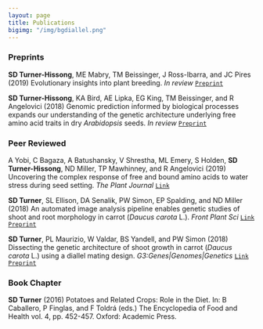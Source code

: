 ```yaml
---
layout: page
title: Publications
bigimg: "/img/bgdiallel.png"
---
```


### Preprints
**SD Turner-Hissong**, ME Mabry, TM Beissinger, J Ross-Ibarra, and JC Pires (2019) Evolutionary insights into plant breeding. _In review_  [`Preprint`](https://agrixiv.org/akdt8)  

**SD Turner-Hissong**, KA Bird, AE Lipka, EG King, TM Beissinger, and R Angelovici (2018) Genomic prediction informed by biological processes expands our understanding of the genetic architecture underlying free amino acid traits in dry _Arabidopsis_ seeds. _In review_ 
[`Preprint`](https://www.biorxiv.org/content/early/2018/02/26/272047)  


### Peer Reviewed
A Yobi, C Bagaza, A Batushansky, V Shrestha, ML Emery, S Holden, **SD Turner-Hissong**, ND Miller, TP Mawhinney, and R Angelovici (2019) Uncovering the complex response of free and bound amino acids to water stress during seed setting. _The Plant Journal_ [`Link`](https://onlinelibrary.wiley.com/doi/10.1111/tpj.14668)

**SD Turner**, SL Ellison, DA Senalik, PW Simon, EP Spalding, and ND Miller (2018) An automated image analysis pipeline enables genetic studies of shoot and root morphology in carrot (_Daucus carota_ L.). _Front Plant Sci_ [`Link`](https://www.frontiersin.org/articles/10.3389/fpls.2018.01703/full) [`Preprint`](https://www.biorxiv.org/content/early/2018/08/04/384974)

**SD Turner**, PL Maurizio, W Valdar, BS Yandell, and PW Simon (2018) Dissecting the genetic architecture of shoot growth in carrot (_Daucus carota_ L.) using a diallel mating design. _G3:Genes|Genomes|Genetics_ 
[`Link`](http://www.g3journal.org/content/8/2/411) [`Preprint`](https://www.biorxiv.org/content/early/2017/03/16/115519)


### Book Chapter
**SD Turner** (2016) Potatoes and Related Crops: Role in the Diet. In: B Caballero, P Finglas, and F Toldrá (eds.) The Encyclopedia of Food and Health vol. 4, pp. 452-457. Oxford: Academic Press.
